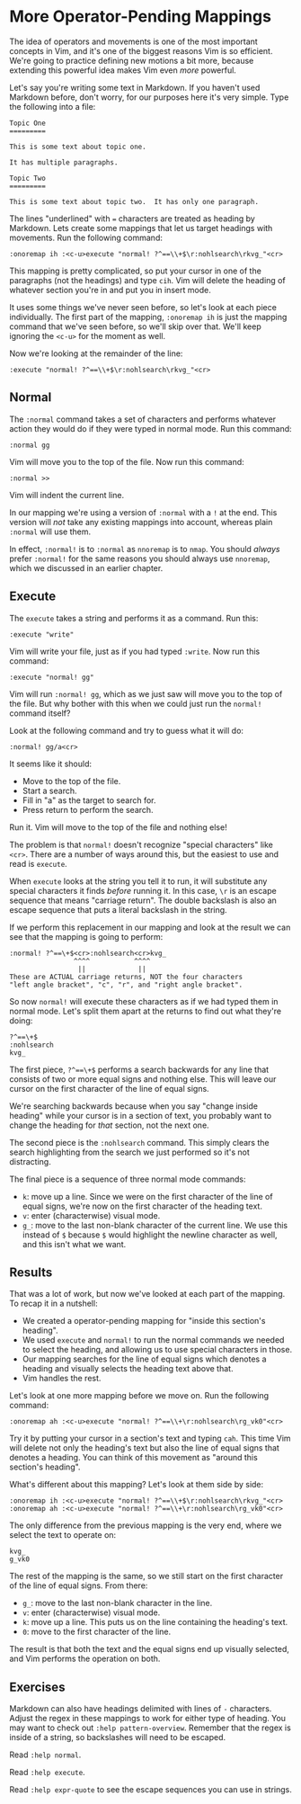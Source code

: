 More Operator-Pending Mappings
==============================

The idea of operators and movements is one of the most important concepts in Vim,
and it's one of the biggest reasons Vim is so efficient.  We're going to
practice defining new motions a bit more, because extending this powerful idea
makes Vim even *more* powerful.

Let's say you're writing some text in Markdown.  If you haven't used Markdown
before, don't worry, for our purposes here it's very simple.  Type the following
into a file:

    Topic One
    =========

    This is some text about topic one.

    It has multiple paragraphs.

    Topic Two
    =========

    This is some text about topic two.  It has only one paragraph.

The lines "underlined" with `=` characters are treated as heading by Markdown.
Lets create some mappings that let us target headings with movements.  Run the
following command:

    :onoremap ih :<c-u>execute "normal! ?^==\\+$\r:nohlsearch\rkvg_"<cr>

This mapping is pretty complicated, so put your cursor in one of the paragraphs
(not the headings) and type `cih`.  Vim will delete the heading of whatever
section you're in and put you in insert mode.

It uses some things we've never seen before, so let's look at each piece
individually.  The first part of the mapping, `:onoremap ih` is just the mapping
command that we've seen before, so we'll skip over that.  We'll keep ignoring
the `<c-u>` for the moment as well.

Now we're looking at the remainder of the line:

    :execute "normal! ?^==\\+$\r:nohlsearch\rkvg_"<cr>

Normal
------

The `:normal` command takes a set of characters and performs whatever action
they would do if they were typed in normal mode.  Run this command:

    :normal gg

Vim will move you to the top of the file.  Now run this command:

    :normal >>

Vim will indent the current line.

In our mapping we're using a version of `:normal` with a `!` at the end.  This
version will *not* take any existing mappings into account, whereas plain
`:normal` will use them.

In effect, `:normal!` is to `:normal` as `nnoremap` is to `nmap`.  You should
*always* prefer `:normal!` for the same reasons you should always use
`nnoremap`, which we discussed in an earlier chapter.

Execute
-------

The `execute` takes a string and performs it as a command.  Run this:

    :execute "write"

Vim will write your file, just as if you had typed `:write`.  Now run this
command:

    :execute "normal! gg"

Vim will run `:normal! gg`, which as we just saw will move you to the top of the
file.  But why bother with this when we could just run the `normal!` command
itself?

Look at the following command and try to guess what it will do:

    :normal! gg/a<cr>

It seems like it should:

* Move to the top of the file.
* Start a search.
* Fill in "a" as the target to search for.
* Press return to perform the search.

Run it.  Vim will move to the top of the file and nothing else!

The problem is that `normal!` doesn't recognize "special characters" like
`<cr>`.  There are a number of ways around this, but the easiest to use and read
is `execute`.

When `execute` looks at the string you tell it to run, it will substitute any
special characters it finds *before* running it.  In this case, `\r` is an
escape sequence that means "carriage return".  The double backslash is also an
escape sequence that puts a literal backslash in the string.

If we perform this replacement in our mapping and look at the result we can see
that the mapping is going to perform:

    :normal! ?^==\+$<cr>:nohlsearch<cr>kvg_
                    ^^^^           ^^^^
                     ||             ||
    These are ACTUAL carriage returns, NOT the four characters
    "left angle bracket", "c", "r", and "right angle bracket".

So now `normal!` will execute these characters as if we had typed them in normal
mode.  Let's split them apart at the returns to find out what they're doing:

    ?^==\+$
    :nohlsearch
    kvg_

The first piece, `?^==\+$` performs a search backwards for any line that
consists of two or more equal signs and nothing else. This will leave our cursor
on the first character of the line of equal signs.

We're searching backwards because when you say "change inside heading" while
your cursor is in a section of text, you probably want to change the heading for
*that* section, not the next one.

The second piece is the `:nohlsearch` command.  This simply clears the search
highlighting from the search we just performed so it's not distracting.

The final piece is a sequence of three normal mode commands:

* `k`: move up a line.  Since we were on the first character of the line of
  equal signs, we're now on the first character of the heading text.
* `v`: enter (characterwise) visual mode.
* `g_`: move to the last non-blank character of the current line.  We use this
  instead of `$` because `$` would highlight the newline character as well, and
  this isn't what we want.

Results
-------

That was a lot of work, but now we've looked at each part of the mapping.  To
recap it in a nutshell:

* We created a operator-pending mapping for "inside this section's heading".
* We used `execute` and `normal!` to run the normal commands we needed to select
  the heading, and allowing us to use special characters in those.
* Our mapping searches for the line of equal signs which denotes a heading and
  visually selects the heading text above that.
* Vim handles the rest.

Let's look at one more mapping before we move on.  Run the following command:

    :onoremap ah :<c-u>execute "normal! ?^==\\+\r:nohlsearch\rg_vk0"<cr>

Try it by putting your cursor in a section's text and typing `cah`.  This time
Vim will delete not only the heading's text but also the line of equal signs
that denotes a heading.  You can think of this movement as "around this
section's heading".

What's different about this mapping?  Let's look at them side by side:

    :onoremap ih :<c-u>execute "normal! ?^==\\+$\r:nohlsearch\rkvg_"<cr>
    :onoremap ah :<c-u>execute "normal! ?^==\\+\r:nohlsearch\rg_vk0"<cr>

The only difference from the previous mapping is the very end, where we select
the text to operate on:

    kvg_
    g_vk0

The rest of the mapping is the same, so we still start on the first character of
the line of equal signs.  From there:

* `g_`: move to the last non-blank character in the line.
* `v`: enter (characterwise) visual mode.
* `k`: move up a line.  This puts us on the line containing the heading's text.
* `0`: move to the first character of the line.

The result is that both the text and the equal signs end up visually selected,
and Vim performs the operation on both.

Exercises
---------

Markdown can also have headings delimited with lines of `-` characters.  Adjust
the regex in these mappings to work for either type of heading.  You may want to
check out `:help pattern-overview`.  Remember that the regex is inside of
a string, so backslashes will need to be escaped.

Read `:help normal`.

Read `:help execute`.

Read `:help expr-quote` to see the escape sequences you can use in strings.
